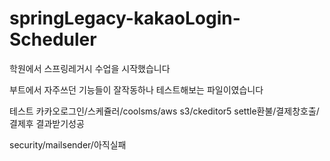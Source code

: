 # springLegacy-kakaoLogin-Scheduler

학원에서 스프링레거시 수업을 시작했습니다

부트에서 자주쓰던 기능들이 잘작동하나 테스트해보는 파일이였습니다

테스트
카카오로그인/스케쥴러/coolsms/aws s3/ckeditor5
settle환불/결제창호출/결제후 결과받기성공

security/mailsender/아직실패